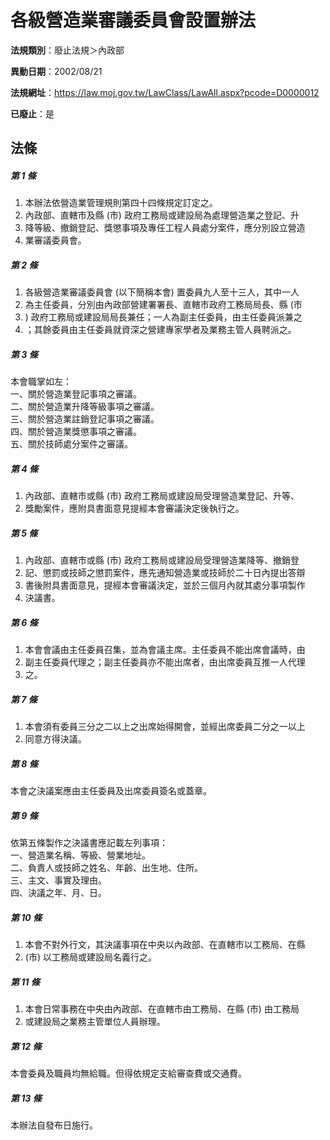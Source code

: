 # 各級營造業審議委員會設置辦法

**法規類別**：廢止法規＞內政部

**異動日期**：2002/08/21  

**法規網址**：https://law.moj.gov.tw/LawClass/LawAll.aspx?pcode=D0000012

**已廢止**：是



## 法條
##### 第 1 條
1. 本辦法依營造業管理規則第四十四條規定訂定之。
1. 內政部、直轄市及縣 (市) 政府工務局或建設局為處理營造業之登記、升
1. 降等級、撤銷登記、獎懲事項及專任工程人員處分案件，應分別設立營造
1. 業審議委員會。

##### 第 2 條
1. 各級營造業審議委員會 (以下簡稱本會) 置委員九人至十三人，其中一人
1. 為主任委員，分別由內政部營建署署長、直轄市政府工務局局長、縣 (市
1. ) 政府工務局或建設局局長兼任；一人為副主任委員，由主任委員派兼之
1. ；其餘委員由主任委員就資深之營建專家學者及業務主管人員聘派之。

##### 第 3 條
本會職掌如左：  
一、關於營造業登記事項之審議。  
二、關於營造業升降等級事項之審議。  
三、關於營造業註銷登記事項之審議。  
四、關於營造業獎懲事項之審議。  
五、關於技師處分案件之審議。

##### 第 4 條
1. 內政部、直轄市或縣 (市) 政府工務局或建設局受理營造業登記、升等、
1. 獎勵案件，應附具書面意見提經本會審議決定後執行之。

##### 第 5 條
1. 內政部、直轄市或縣 (市) 政府工務局或建設局受理營造業降等、撤銷登
1. 記、懲罰或技師之懲罰案件，應先通知營造業或技師於二十日內提出答辯
1. 書後附具書面意見，提經本會審議決定，並於三個月內就其處分事項製作
1. 決議書。

##### 第 6 條
1. 本會會議由主任委員召集，並為會議主席。主任委員不能出席會議時，由
1. 副主任委員代理之；副主任委員亦不能出席者，由出席委員互推一人代理
1. 之。

##### 第 7 條
1. 本會須有委員三分之二以上之出席始得開會，並經出席委員二分之一以上
1. 同意方得決議。

##### 第 8 條
本會之決議案應由主任委員及出席委員簽名或蓋章。

##### 第 9 條
依第五條製作之決議書應記載左列事項：  
一、營造業名稱、等級、營業地址。  
二、負責人或技師之姓名、年齡、出生地、住所。  
三、主文、事實及理由。  
四、決議之年、月、日。

##### 第 10 條
1. 本會不對外行文，其決議事項在中央以內政部、在直轄市以工務局、在縣
1.  (市) 以工務局或建設局名義行之。

##### 第 11 條
1. 本會日常事務在中央由內政部、在直轄市由工務局、在縣 (市) 由工務局
1. 或建設局之業務主管單位人員辦理。

##### 第 12 條
本會委員及職員均無給職。但得依規定支給審查費或交通費。

##### 第 13 條
本辦法自發布日施行。


